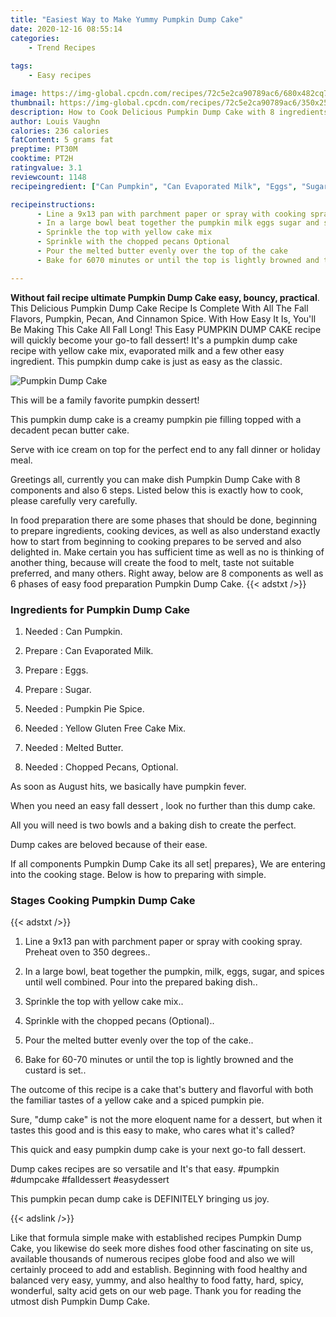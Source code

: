 ```yaml
---
title: "Easiest Way to Make Yummy Pumpkin Dump Cake"
date: 2020-12-16 08:55:14
categories:
    - Trend Recipes
    
tags:
    - Easy recipes

image: https://img-global.cpcdn.com/recipes/72c5e2ca90789ac6/680x482cq70/pumpkin-dump-cake-recipe-main-photo.jpg
thumbnail: https://img-global.cpcdn.com/recipes/72c5e2ca90789ac6/350x250cq70/pumpkin-dump-cake-recipe-main-photo.jpg
description: How to Cook Delicious Pumpkin Dump Cake with 8 ingredients and 6 stages of easy cooking.
author: Louis Vaughn
calories: 236 calories
fatContent: 5 grams fat
preptime: PT30M
cooktime: PT2H
ratingvalue: 3.1
reviewcount: 1148
recipeingredient: ["Can Pumpkin", "Can Evaporated Milk", "Eggs", "Sugar", "Pumpkin Pie Spice", "Yellow Gluten Free Cake Mix", "Melted Butter", "Chopped Pecans Optional"]

recipeinstructions: 
      - Line a 9x13 pan with parchment paper or spray with cooking spray Preheat oven to 350 degrees 
      - In a large bowl beat together the pumpkin milk eggs sugar and spices until well combined Pour into the prepared baking dish 
      - Sprinkle the top with yellow cake mix 
      - Sprinkle with the chopped pecans Optional 
      - Pour the melted butter evenly over the top of the cake 
      - Bake for 6070 minutes or until the top is lightly browned and the custard is set

---
```




**Without fail recipe ultimate Pumpkin Dump Cake easy, bouncy, practical**. This Delicious Pumpkin Dump Cake Recipe Is Complete With All The Fall Flavors, Pumpkin, Pecan, And Cinnamon Spice. With How Easy It Is, You&#39;ll Be Making This Cake All Fall Long! This Easy PUMPKIN DUMP CAKE recipe will quickly become your go-to fall dessert! It&#39;s a pumpkin dump cake recipe with yellow cake mix, evaporated milk and a few other easy ingredient. This pumpkin dump cake is just as easy as the classic.


![Pumpkin Dump Cake](https://img-global.cpcdn.com/recipes/72c5e2ca90789ac6/680x482cq70/pumpkin-dump-cake-recipe-main-photo.jpg "Pumpkin Dump Cake")



This will be a family favorite pumpkin dessert!

This pumpkin dump cake is a creamy pumpkin pie filling topped with a decadent pecan butter cake.

Serve with ice cream on top for the perfect end to any fall dinner or holiday meal.


Greetings all, currently you can make dish Pumpkin Dump Cake with 8 components and also 6 steps. Listed below this is exactly how to cook, please carefully very carefully.

In food preparation there are some phases that should be done, beginning to prepare ingredients, cooking devices, as well as also understand exactly how to start from beginning to cooking prepares to be served and also delighted in. Make certain you has sufficient time as well as no is thinking of another thing, because will create the food to melt, taste not suitable preferred, and many others. Right away, below are 8 components as well as 6 phases of easy food preparation Pumpkin Dump Cake.
{{< adstxt />}}

### Ingredients for Pumpkin Dump Cake


1. Needed  : Can Pumpkin.

1. Prepare  : Can Evaporated Milk.

1. Prepare  : Eggs.

1. Prepare  : Sugar.

1. Needed  : Pumpkin Pie Spice.

1. Needed  : Yellow Gluten Free Cake Mix.

1. Needed  : Melted Butter.

1. Needed  : Chopped Pecans, Optional.


As soon as August hits, we basically have pumpkin fever.

When you need an easy fall dessert , look no further than this dump cake.

All you will need is two bowls and a baking dish to create the perfect.

Dump cakes are beloved because of their ease.


If all components Pumpkin Dump Cake its all set| prepares}, We are entering into the cooking stage. Below is how to preparing with simple.

### Stages Cooking Pumpkin Dump Cake

{{< adstxt />}}


1. Line a 9x13 pan with parchment paper or spray with cooking spray. Preheat oven to 350 degrees..



1. In a large bowl, beat together the pumpkin, milk, eggs, sugar, and spices until well combined. Pour into the prepared baking dish..



1. Sprinkle the top with yellow cake mix..



1. Sprinkle with the chopped pecans (Optional)..



1. Pour the melted butter evenly over the top of the cake..



1. Bake for 60-70 minutes or until the top is lightly browned and the custard is set..




The outcome of this recipe is a cake that&#39;s buttery and flavorful with both the familiar tastes of a yellow cake and a spiced pumpkin pie.

Sure, &#34;dump cake&#34; is not the more eloquent name for a dessert, but when it tastes this good and is this easy to make, who cares what it&#39;s called?

This quick and easy pumpkin dump cake is your next go-to fall dessert.

Dump cakes recipes are so versatile and It&#39;s that easy. #pumpkin #dumpcake #falldessert #easydessert

This pumpkin pecan dump cake is DEFINITELY bringing us joy.


{{< adslink />}}

Like that formula simple make with established recipes Pumpkin Dump Cake, you likewise do seek more dishes food other fascinating on site us, available thousands of numerous recipes globe food and also we will certainly proceed to add and establish. Beginning with food healthy and balanced very easy, yummy, and also healthy to food fatty, hard, spicy, wonderful, salty acid gets on our web page. Thank you for reading the utmost dish Pumpkin Dump Cake.
